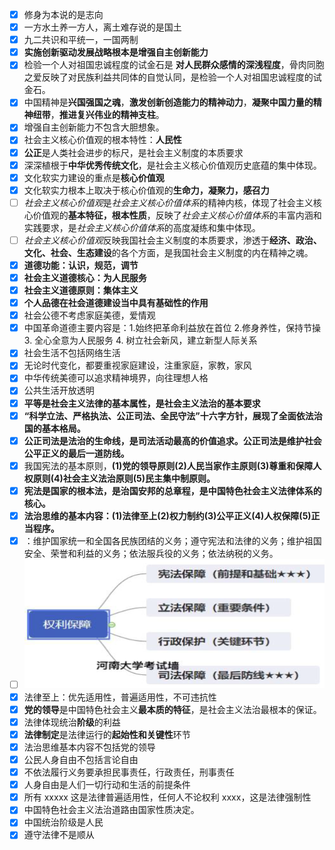  - [x] 修身为本说的是志向
 - [x] 一方水土养一方人，离土难存说的是国土
 - [x] 九二共识和平统一，一国两制
 - [x] **实施创新驱动发展战略根本是增强自主创新能力**
 - [x] 检验一个人对祖国忠诚程度的试金石是 **对人民群众感情的深浅程度**，骨肉同胞之爱反映了对民族利益共同体的自觉认同，是检验一个人对祖国忠诚程度的试金石。
 - [x] 中国精神是**兴国强国之魂**，**激发创新创造能力的精神动力**，**凝聚中国力量的精神纽带**，**推进复兴伟业的精神支柱**。
 - [x] 增强自主创新能力不包含大胆想象。
- [x] 社会主义核心价值观的根本特性：**人民性**
- [x] **公正**是人类社会进步的标尺，是社会主义制度的本质要求
- [x] 深深植根于**中华优秀传统文化**，是社会主义核心价值观历史底蕴的集中体现。
- [x] 文化软实力建设的重点是**核心价值观**
- [x] 文化软实力根本上取决于核心价值观的**生命力，凝聚力，感召力**
- [ ] *社会主义核心价值观*是*社会主义核心价值体系*的精神内核，体现了社会主义核心价值观的**基本特征，根本性质**，反映了*社会主义核心价值体系*的丰富内涵和实践要求，是*社会主义核心价值体系*的高度凝练和集中体现。
- [ ] *社会主义核心价值观*反映我国社会主义制度的本质要求，渗透于**经济、政治、文化、社会、生态建设**的各个方面，是我国社会主义制度的内在精神之魂。
- [x] **道德功能：认识，规范，调节**
- [x] **社会主义道德核心：为人民服务**
- [x] **社会主义道德原则：集体主义**
- [x] **个人品德在社会道德建设当中具有基础性的作用**
- [x] 社会公德不考虑家庭美德，爱情观
- [x] 中国革命道德主要内容是：1.始终把革命利益放在首位 2.修身养性，保持节操3. 全心全意为人民服务 4. 树立社会新风，建立新型人际关系
- [x] 社会生活不包括网络生活
- [x] 无论时代变化，都要重视家庭建设，注重家庭，家教，家风
- [x] 中华传统美德可以追求精神境界，向往理想人格
- [x] 公共生活开放透明
- [x] **平等是社会主义法律的基本属性，是社会主义法治的基本要求**
- [x] **“科学立法、严格执法、公正司法、全民守法”十六字方针，展现了全面依法治国的基本格局。**
- [x] **公正司法是法治的生命线，是司法活动最高的价值追求。公正司法是维护社会公平正义的最后一道防线。**
- [x] 我国宪法的基本原则，**(1)党的领导原则(2)人民当家作主原则(3)尊重和保障人权原则(4)社会主义法治原则(5)民主集中制原则。**
- [x] **宪法是国家的根本法，是治国安邦的总章程，是中国特色社会主义法律体系的核心。**
- [x] **法治思维的基本内容：(1)法律至上(2)权力制约(3)公平正义(4)人权保障(5)正当程序。**
- [x] ：维护国家统一和全国各民族团结的义务；遵守宪法和法律的义务；维护祖国安全、荣誉和利益的义务；依法服兵役的义务；依法纳税的义务。
- [ ] ![输入图片说明](/imgs/2024-06-25/P9t5dv4wOXdV8fCF.png)
- [x] 法律至上：优先适用性，普遍适用性，不可违抗性
- [x] **党的领导**是中国特色社会主义**最本质的特征**，是社会主义法治最根本的保证。
- [x] 法律体现统治**阶级**的利益
- [x] **法律制定**是法律运行的**起始性和关键性**环节
- [x] 法治思维基本内容不包括党的领导
- [x] 公民人身自由不包括言论自由
- [x] 不依法履行义务要承担民事责任，行政责任，刑事责任
- [x] 人身自由是人们一切行动和生活的前提条件
- [x] 所有 xxxxx 这是法律普遍适用性，任何人不论权利 xxxx，这是法律强制性
- [x] 中国特色社会主义法治道路由国家性质决定。
- [x] 中国统治阶级是人民
- [x] 遵守法律不是顺从 
<!--stackedit_data:
eyJoaXN0b3J5IjpbMzk3MzYyMDE5LDE4Njg4MDc4NywxMjY0Mj
I1MzA3LDE1NzIzMDQxMzYsMTYyNTAxNTU5OCwxNjEzMjgxNjYw
LDE2ODg3OTkzODIsLTQ0Mjc4NzIwMywyMDg3NzY5ODI0LC0xND
M1ODMwOTQ5LDE4MjQyNTc2NDAsMTQ3Mzg5MjY3NV19
-->